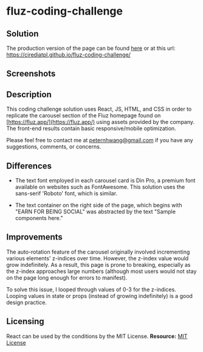 # fluz-coding-challenge

## Solution

The production version of the page can be found [here](https://cirediatpl.github.io/fluz-coding-challenge/) or at this url: https://cirediatpl.github.io/fluz-coding-challenge/

## Screenshots

## Description

This coding challenge solution uses React, JS, HTML, and CSS in order to replicate the carousel section of the Fluz homepage found on [https://fluz.app/](https://fluz.app/) using assets provided by the company. The front-end results contain basic responsive/mobile optimization.

Please feel free to contact me at peternhwang@gmail.com if you have any suggestions, comments, or concerns.

## Differences

* The text font employed in each carousel card is Din Pro, a premium font available on websites such as FontAwesome. This solution uses the sans-serif 'Roboto' font, which is similar.

* The text container on the right side of the page, which begins with "EARN FOR BEING SOCIAL" was abstracted by the text "Sample components here."

## Improvements

The auto-rotation feature of the carousel originally involved incrementing various elements' z-indices over time. However, the z-index value would grow indefinitely. As a result, this page is prone to breaking, especially as the z-index approaches large numbers (although most users would not stay on the page long enough for errors to manifest).

To solve this issue, I looped through values of 0-3 for the z-indices. Looping values in state or props (instead of growing indefinitely) is a good design practice.

## Licensing
  React can be used by the conditions by the MIT License.
  **Resource:** [MIT License](https://opensource.org/licenses/MIT)


